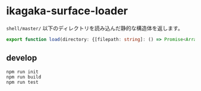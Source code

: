 # ikagaka-surface-loader

`shell/master/` 以下のディレクトリを読み込んだ静的な構造体を返します。

```ts
export function load(directory: {[filepath: string]: () => Promise<ArrayBuffer>}): Promise<Shell>;
```


## develop

```
npm run init
npm run build
npm run test
```

